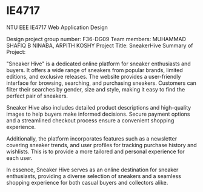 # IE4717
NTU EEE IE4717 Web Application Design 

Design project group number: F36-DG09
Team members: MUHAMMAD SHAFIQ B NINABA, ARPITH KOSHY 
Project Title:  SneakerHive
Summary of Project:

"Sneaker Hive" is a dedicated online platform for sneaker enthusiasts and buyers. It offers a wide range of sneakers from popular brands, limited editions, and exclusive releases. The website provides a user-friendly interface for browsing, searching, and purchasing sneakers. Customers can filter their searches by gender, size and style, making it easy to find the perfect pair of sneakers.

Sneaker Hive also includes detailed product descriptions and high-quality images to help buyers make informed decisions. Secure payment options and a streamlined checkout process ensure a convenient shopping experience.

Additionally, the platform incorporates features such as a newsletter covering sneaker trends, and user profiles for tracking purchase history and wishlists. This is to provide a more tailored and personal experience for each user.

In essence, Sneaker Hive serves as an online destination for sneaker enthusiasts, providing a diverse selection of sneakers and a seamless shopping experience for both casual buyers and collectors alike.
